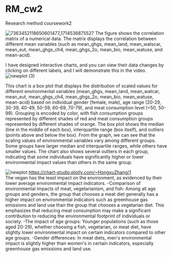 # RM_cw2
Research method coursework2


![7363452118650601477_1714536875527](https://github.com/hongxu2024/RM_cw2/assets/159952847/87b54427-b6d4-4ed7-85f4-64e111c9f813)
The figure shows the correlation matrix of a numerical data. The matrix displays the correlation between different mean variables (such as mean_ghgs, mean_land, mean_watscar, mean_eut, mean_ghgs_ch4, mean_ghgs_2o, mean_bio, mean_watuse, and mean-acid).


I have designed interactive charts, and you can view their data changes by clicking on different labels, and I will demonstrate this in the video.
![newplot (3)](https://github.com/hongxu2024/RM_cw2/assets/159952847/5812b60f-d46c-4091-8d83-268ef8107c8a)

This chart is a box plot that displays the distribution of scaled values for different environmental variables (mean_ghgs, mean_land, mean_watcar, mean_eut, mean_ghgs_ch4, mean_ghgs_2o, mean_bio, mean_watuse, mean-acid) based on individual gender (female, male), age range (20-29, 30-39, 40-49, 50-59, 60-69, 70-79), and meat consumption level (<50, 50-99).
Grouping is encoded by color, with fish consumption groups represented by different shades of red and meat consumption groups represented by different shades of orange. The box plot shows the median (line in the middle of each box), interquartile range (box itself), and outliers (points above and below the box).
From the graph, we can see that the scaling values of environmental variables vary among different groups. Some groups have larger median and interquartile ranges, while others have smaller values. The chart also shows several outliers in each group, indicating that some individuals have significantly higher or lower environmental impact values than others in the same group.

![newplot](https://github.com/hongxu2024/RM_cw2/assets/159952847/2fbed79e-338d-46c9-b207-dd9889fb58eb)
https://chart-studio.plotly.com/~HongxuZhang/1   
The vegan has the least impact on the environment, as evidenced by their lower average environmental impact indicators.
-Comparison of environmental impacts of meat, vegetarianism, and fish: Among all age groups and genders, the group that chooses a meat diet generally has a higher impact on environmental indicators such as greenhouse gas emissions and land use than the group that chooses a vegetarian diet. This emphasizes that reducing meat consumption may make a significant contribution to reducing the environmental footprint of individuals or society.
-The impact of age groups: Younger populations (such as those aged 20-29), whether choosing a fish, vegetarian, or meat diet, have slightly lower environmental impact on certain indicators compared to other age groups.
-Gender differences: In meat diets, men's environmental impact is slightly higher than women's in certain indicators, especially greenhouse gas emissions and land use.

